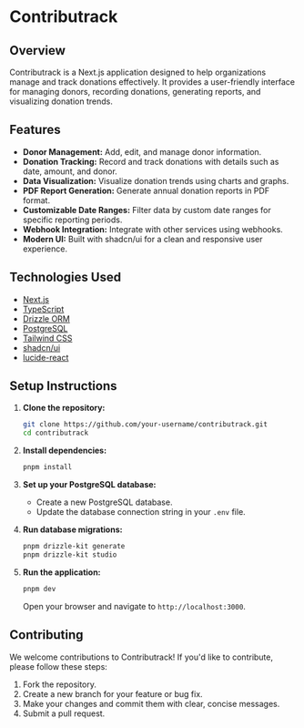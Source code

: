 # Contributrack

## Overview

Contributrack is a Next.js application designed to help organizations manage and
track donations effectively. It provides a user-friendly interface for managing
donors, recording donations, generating reports, and visualizing donation
trends.

## Features

- **Donor Management:** Add, edit, and manage donor information.
- **Donation Tracking:** Record and track donations with details such as date,
  amount, and donor.
- **Data Visualization:** Visualize donation trends using charts and graphs.
- **PDF Report Generation:** Generate annual donation reports in PDF format.
- **Customizable Date Ranges:** Filter data by custom date ranges for specific
  reporting periods.
- **Webhook Integration:** Integrate with other services using webhooks.
- **Modern UI:** Built with shadcn/ui for a clean and responsive
  user experience.

## Technologies Used

- [Next.js](https://nextjs.org/)
- [TypeScript](https://www.typescriptlang.org/)
- [Drizzle ORM](https://orm.drizzle.team/)
- [PostgreSQL](https://www.postgresql.org/)
- [Tailwind CSS](https://tailwindcss.com/)
- [shadcn/ui](https://ui.shadcn.com/)
- [lucide-react](https://lucide.dev/)

## Setup Instructions

1.  **Clone the repository:**

    ```bash
    git clone https://github.com/your-username/contributrack.git
    cd contributrack
    ```

2.  **Install dependencies:**

    ```bash
    pnpm install
    ```

3.  **Set up your PostgreSQL database:**

    - Create a new PostgreSQL database.
    - Update the database connection string in your `.env` file.

4.  **Run database migrations:**

    ```bash
    pnpm drizzle-kit generate
    pnpm drizzle-kit studio
    ```

5.  **Run the application:**

    ```bash
    pnpm dev
    ```

    Open your browser and navigate to `http://localhost:3000`.

## Contributing

We welcome contributions to Contributrack! If you'd like to contribute, please
follow these steps:

1.  Fork the repository.
2.  Create a new branch for your feature or bug fix.
3.  Make your changes and commit them with clear, concise messages.
4.  Submit a pull request.
